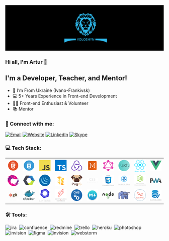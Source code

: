 <img src="./assets/preview.png" alt="Preview"/>

### Hi all, I'm Artur 👋

## I'm a Developer, Teacher, and Mentor!

- 📍 I’m From Ukraine (Ivano-Frankivsk)
- 💻 5+ Years Experience in Front-end Development
- 👨‍💻 Front-end Enthusiast & Volunteer
- 📚 Mentor

### 🤝 Connect with me:

[<img alt="Email" src="https://img.shields.io/badge/email-D14836.svg?&style=for-the-badge&logo=gmail&logoColor=fff"/>][email]
[<img alt="Website" src="https://img.shields.io/badge/website-3423A6.svg?&style=for-the-badge&logo=google-chrome&logoColor=fff"/>][website]
[<img alt="LinkedIn" src="https://img.shields.io/badge/linkedin-0077B5.svg?&style=for-the-badge&logo=linkedin&logoColor=fff"/>][linkedin]
[<img alt="Skype" src="https://img.shields.io/badge/skype-1eaff1.svg?&style=for-the-badge&logo=skype&logoColor=fff"/>][skype]

### 💻 Tech Stack:

<table align="center" cellspacing="0" cellpadding="0" border="0">
  <tr>
    <td align="center" width="10%">
      <img src="./assets/skills/frontend/html.png" alt="HTML" title="HTML"/>
    </td>
    <td align="center" width="10%">
      <img src="./assets/skills/frontend/css.png" alt="CSS" title="CSS"/>
    </td>
    <td align="center" width="10%">
      <img src="./assets/skills/frontend/js.png" alt="JavaScript" title="JavaScript"/>
    </td>
    <td align="center" width="10%">
      <img src="./assets/skills/frontend/ts.png" alt="TypeScript" title="TypeScript"/>
    </td>
    <td align="center" width="10%">
      <img src="./assets/skills/frontend/redux.png"
           alt="Redux, as well as technologies such as Redux-Saga and Redux-Thunk"
           title="Redux, as well as technologies such as Redux-Saga and Redux-Thunk"/>
    </td>
    <td align="center" width="10%">
      <img src="./assets/skills/frontend/mobx.png" alt="MobX" title="MobX"/>
    </td>
    <td align="center" width="10%">
      <img src="./assets/skills/frontend/graphql.png" alt="GraphQL and Apollo"
           title="GraphQL and Apollo"/>
    </td>
    <td align="center" width="10%">
      <img src="./assets/skills/frontend/next.png" alt="Next.js" title="Next.js"/>
    </td>
    <td align="center" width="10%">
      <img src="./assets/skills/frontend/react_native.png" alt="React Native" title="React Native"/>
    </td>
    <td align="center" width="10%">
      <img src="./assets/skills/frontend/vue.png"
           alt="Vue, as well as technologies such as Nuxt.js and Vuex"
           title="Vue, as well as technologies such as Nuxt.js and Vuex"
      />
    </td>
  </tr>
  <tr>
    <td align="center" width="10%">
      <img src="./assets/skills/frontend/rxjs.png" alt="RxJS" title="RxJS"/>
    </td>
    <td align="center" width="10%">
      <img src="./assets/skills/frontend/web_components.png"
           alt="Web Components, as well as technologies such as Stencil.js, Polymer, Bit, Lit-html and Clarity Core"
           title="Web Components, as well as technologies such as Stencil.js, Polymer, Bit, Lit-html and Clarity Core"
      />
    </td>
    <td align="center" width="10%">
      <img src="./assets/skills/frontend/jquery.png" alt="jQuery" title="jQuery"/>
    </td>
    <td align="center" width="10%">
      <img src="./assets/skills/frontend/flow.png" alt="Flow" title="Flow"/>
    </td>
    <td align="center" width="10%">
      <img src="./assets/skills/frontend/pug.png" alt="Pug" title="Pug"/>
    </td>
    <td align="center" width="10%">
      <img src="./assets/skills/frontend/css_preprocessors.png"
           alt="CSS preprocessors such as SASS, LESS, Stylus and PostCSS"
           title="CSS preprocessors such as SASS, LESS, Stylus and PostCSS"
      />
    </td>
    <td align="center" width="10%">
      <img src="./assets/skills/frontend/css_frameworks.png"
           alt="CSS frameworks such as Bootstrap, Materialize, Foundation, Skeleton and Tailwind CSS"
           title="CSS frameworks such as Bootstrap, Materialize, Foundation, Skeleton and Tailwind CSS"
      />
    </td>
    <td align="center" width="10%">
      <img src="./assets/skills/frontend/bundlers.png"
           alt="Bundlers and task managers such as Webpack, Gulp, Rollup.js, Parcel Snowpack and Bower"
           title="Bundlers and task managers such as Webpack, Gulp, Rollup.js, Parcel Snowpack and Bower"
      />
    </td>
    <td align="center" width="10%">
      <img src="./assets/skills/frontend/js_testing_frameworks.png"
           alt="JS testing utilities such as Jest, Enzyme, Testing Library (RTL), Cypress, Mocha, Karma, Jasmine and Chai"
           title="JS testing utilities such as Jest, Enzyme, Testing Library (RTL), Cypress, Mocha, Karma, Jasmine and Chai"/>
    </td>
    <td align="center" width="10%">
      <img src="./assets/skills/frontend/pwa.png" alt="PWA and AMP" title="PWA and AMP"/>
    </td>
  </tr>
  <tr>
    <td align="center" width="10%">
      <img src="./assets/skills/other/git.png"
           alt="Git, as well as technologies such as GitHub, GitLab and Bitbucket"
           title="Git, as well as technologies such as GitHub, GitLab and Bitbucket"/>
    </td>
    <td align="center" width="10%">
      <img src="./assets/skills/other/docker.svg" alt="Docker" title="Docker"/>
    </td>
    <td align="center" width="10%">
      <img src="./assets/skills/other/linters.png"
           alt="Linters and code formatters such as ESLint, Stylelint and Prettier"
           title="Linters and code formatters such as ESLint, Stylelint and Prettier"/>
    </td>
    <td align="center" width="10%">
      <img src="./assets/skills/other/serverless_&_servers.png"
           alt="Serverless and servers such as AWS, Azure, GCP, Firebase, Nginx and Apache"
           title="Serverless and servers such as AWS, Azure, GCP, Firebase, Nginx and Apache"/>
    </td>
    <td align="center" width="10%">
      <img src="./assets/skills/other/cms.png" alt="CMS's such as Expression.Cloud and WordPress"
           title="CMS's such as Expression.Cloud and WordPress"/>
    </td>
    <td align="center" width="10%">
      <img src="./assets/skills/other/markdown.png" alt="Markdown" title="Markdown"/>
    </td>
    <td align="center" width="10%">
      <img src="./assets/skills/backand/nodejs.png" alt="Node.js" title="Node.js"/>
    </td>
    <td align="center" width="10%">
      <img src="./assets/skills/backand/php.png" alt="PHP" title="PHP"/>
    </td>
    <td align="center" width="10%">
      <img src="./assets/skills/backand/laravel.png" alt="Laravel" title="Laravel"/>
    </td>
    <td align="center" width="10%">
      <img src="./assets/skills/backand/databases.png"
           alt="Databases such as MySQL, PostgreSQL, MongoDB and Firebase"
           title="Databases such as MySQL, PostgreSQL, MongoDB and Firebase"/>
    </td>
  </tr>
</table>

### 🛠 Tools:

<img alt="jira" src="https://img.shields.io/badge/jira-056386.svg?&style=for-the-badge&logo=jira&logoColor=fff&logoWidth=20&labelColor=2eb8eb"/>&nbsp;
<img alt="confluence" src="https://img.shields.io/badge/confluence-056386.svg?&style=for-the-badge&logo=confluence&logoColor=fff&logoWidth=20&labelColor=2eb8eb"/>&nbsp;
<img alt="redmine" src="https://img.shields.io/badge/redmine-056386.svg?&style=for-the-badge&logo=redmine&logoColor=fff&logoWidth=20&labelColor=2eb8eb"/>&nbsp;
<img alt="trello" src="https://img.shields.io/badge/trello-056386.svg?&style=for-the-badge&logo=trello&logoColor=fff&logoWidth=20&labelColor=2eb8eb"/>&nbsp;
<img alt="heroku" src="https://img.shields.io/badge/heroku-056386.svg?&style=for-the-badge&logo=heroku&logoColor=fff&logoWidth=20&labelColor=2eb8eb"/>&nbsp;
<img alt="photoshop" src="https://img.shields.io/badge/photoshop-056386.svg?&style=for-the-badge&logo=adobe-photoshop&logoColor=fff&logoWidth=20&labelColor=2eb8eb"/>&nbsp;
<img alt="invision" src="https://img.shields.io/badge/invision-056386.svg?&style=for-the-badge&logo=invision&logoColor=fff&logoWidth=20&labelColor=2eb8eb"/>&nbsp;
<img alt="figma" src="https://img.shields.io/badge/figma-056386.svg?&style=for-the-badge&logo=figma&logoColor=fff&logoWidth=20&labelColor=2eb8eb"/>&nbsp;
<img alt="invision" src="https://img.shields.io/badge/invision-056386.svg?&style=for-the-badge&logo=invision&logoColor=fff&logoWidth=20&labelColor=2eb8eb"/>&nbsp;
<img alt="webstorm" src="https://img.shields.io/badge/webstorm-056386.svg?&style=for-the-badge&logo=webstorm&logoColor=fff&logoWidth=20&labelColor=2eb8eb"/>&nbsp;

[linkedin]: https://www.linkedin.com/in/artur-voloshyn-4439b61a4/
[email]: mailto:arthurvoloshyn@gmail.com
[skype]: skype:live:32d04c9d781e2d24?chat
[website]: https://arturvoloshyn.herokuapp.com/
